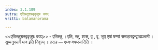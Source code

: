 ```yaml
---
index: 3.1.109
sutra: एतिस्तुशस्वृदृजुषः क्यप्‌
vritti: balamanorama

---
```

<<एतिस्तुशस्वृदृजुषः क्यप्>> - एतिस्तु । एति, स्तु, शास्, वृ , दृ, जुष् एषां षण्णां समाहारद्वन्द्वात्प्रञ्चमी । सुप्यनुपसर्गे भाव इति निवृत्त्म् । तदाह —  एभ्यः क्यप्स्यादिति । 